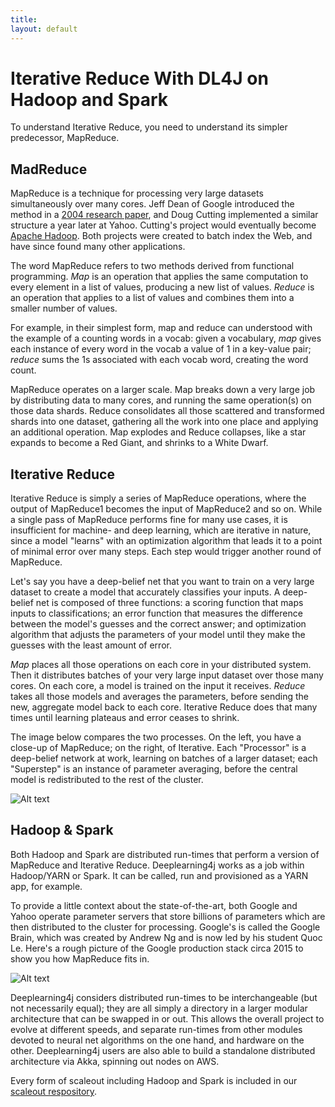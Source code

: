 ```yaml
---
title: 
layout: default
---
```


# Iterative Reduce With DL4J on Hadoop and Spark

To understand Iterative Reduce, you need to understand its simpler predecessor, MapReduce. 

## MadReduce

MapReduce is a technique for processing very large datasets simultaneously over many cores. Jeff Dean of Google introduced the method in a [2004 research paper](https://static.googleusercontent.com/media/research.google.com/en/us/archive/mapreduce-osdi04.pdf), and Doug Cutting implemented a similar structure a year later at Yahoo. Cutting's project would eventually become [Apache Hadoop](https://hadoop.apache.org/). Both projects were created to batch index the Web, and have since found many other applications. 

The word MapReduce refers to two methods derived from functional programming. *Map* is an operation that applies the same computation to every element in a list of values, producing a new list of values. *Reduce* is an operation that applies to a list of values and combines them into a smaller number of values. 

For example, in their simplest form, map and reduce can understood with the example of a counting words in a vocab: given a vocabulary, *map* gives each instance of every word in the vocab a value of 1 in a key-value pair; *reduce* sums the 1s associated with each vocab word, creating the word count. 

MapReduce operates on a larger scale. Map breaks down a very large job by distributing data to many cores, and running the same operation(s) on those data shards. Reduce consolidates all those scattered and transformed shards into one dataset, gathering all the work into one place and applying an additional operation. Map explodes and Reduce collapses, like a star expands to become a Red Giant, and shrinks to a White Dwarf. 

## Iterative Reduce

Iterative Reduce is simply a series of MapReduce operations, where the output of MapReduce1 becomes the input of MapReduce2 and so on. While a single pass of MapReduce performs fine for many use cases, it is insufficient for machine- and deep learning, which are iterative in nature, since a model "learns" with an optimization algorithm that leads it to a point of minimal error over many steps. Each step would trigger another round of MapReduce. 

Let's say you have a deep-belief net that you want to train on a very large dataset to create a model that accurately classifies  your inputs. A deep-belief net is composed of three functions: a scoring function that maps inputs to classifications; an error function that measures the difference between the model's guesses and the correct answer; and optimization algorithm that adjusts the parameters of your model until they make the guesses with the least amount of error. 

*Map* places all those operations on each core in your distributed system. Then it distributes batches of your very large input dataset over those many cores. On each core, a model is trained on the input it receives. *Reduce* takes all those models and averages the parameters, before sending the new, aggregate model back to each core. Iterative Reduce does that many times until learning plateaus and error ceases to shrink. 

The image below compares the two processes. On the left, you have a close-up of MapReduce; on the right, of Iterative. Each "Processor" is a deep-belief network at work, learning on batches of a larger dataset; each "Superstep" is an instance of parameter averaging, before the central model is redistributed to the rest of the cluster. 

![Alt text](../img/mapreduce_v_iterative.png)

## Hadoop & Spark

Both Hadoop and Spark are distributed run-times that perform a version of MapReduce and Iterative Reduce. Deeplearning4j works as a job within Hadoop/YARN or Spark. It can be called, run and provisioned as a YARN app, for example.

To provide a little context about the state-of-the-art, both Google and Yahoo operate parameter servers that store billions of parameters which are then distributed to the cluster for processing. Google's is called the Google Brain, which was created by Andrew Ng and is now led by his student Quoc Le. Here's a rough picture of the Google production stack circa 2015 to show you how MapReduce fits in.

![Alt text](../img/google_production_stack.png)

Deeplearning4j considers distributed run-times to be interchangeable (but not necessarily equal); they are all simply a directory in a larger modular architecture that can be swapped in or out. This allows the overall project to evolve at different speeds, and separate run-times from other modules devoted to neural net algorithms on the one hand, and hardware on the other. Deeplearning4j users are also able to build a standalone distributed architecture via Akka, spinning out nodes on AWS.

Every form of scaleout including Hadoop and Spark is included in our [scaleout respository](https://github.com/deeplearning4j/deeplearning4j/tree/master/deeplearning4j-scaleout).

